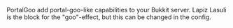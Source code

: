 PortalGoo add portal-goo-like capabilities to your Bukkit server. Lapiz Lasuli is the block for the "goo"-effect, but this can be changed in the config.